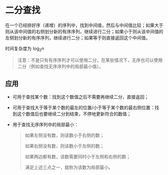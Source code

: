 # 二分查找

在一个已经排好序（递增）的序列中，找到中间值，然后与中间值比较；如果大于则从该中间值的右侧划分新的有序序列，继续进行二分；如果小于则从该中间值的左侧划分新的有序序列，继续进行二分；如果等于则直接返回这个中间值。

时间复杂度为 $\log_2n$

> 注意：不是只有有序序列才可以使用二分，在某些情况下，无序也可以使用二分（例如查找无序序列中的局部最小值）。

## 应用

+ 可用于查找某个数：找到这个数值之后不需要再继续二分，直接返回；

+ 可用于查找大于等于某个数的最左的位置/小于等于某个数的最右侧位置：找到这个数值后也要继续二分到结束，不停地更新符合的数值；

+ 用于查找无序序列中的局部最小：

  > 如果左侧没有数，则该数小于右侧的数；
  >
  > 如果右侧没有数，则该数小于左侧的数；
  >
  > 如果两边都有数，该数需要同时小于左侧和右侧的数；
  >
  > 满足上述三点之一，就称为该数为局部最小。

